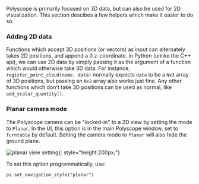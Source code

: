 Polyscope is primarily focused on 3D data, but can also be used for 2D visualization. This section descibes a few helpers which make it easier to do so.

### Adding 2D data

Functions which accept 3D positions (or vectors) as input can alternately takes 2D positions, and append a 0 z-coordinate.  In Python (unlike the C++ api), we can use 2D data by simply passing it as the argument of a function which would otherwise take 3D data. For instance, `register_point_cloud(name, data)` normally expects `data` to be a `Nx3` array of 3D positions, but passing an `Nx2` array also works just fine.  Any other functions which don't take 3D positions can be used as normal, like `add_scalar_quantity()`.

### Planar camera mode

The Polyscope camera can be "locked-in" to a 2D view by setting the mode to `Planar`. In the UI, this option is in the main Polyscope window, set to `Turntable` by default. Setting the camera mode to `Planar` will also hide the ground plane.

![planar view setting](/media/view_planar.png){: style="height:200px;"}

To set this option programmatically, use:
```
ps.set_navigation_style("planar")
```

